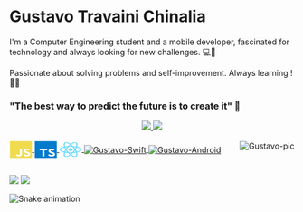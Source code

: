 # Gustavo Travaini Chinalia 

I'm a Computer Engineering student and a mobile developer, fascinated for technology and always looking for new challenges. 💻📱

Passionate about solving problems and self-improvement. Always learning ! 👨‍💻


### "The best way to predict the future is to create it" 🧠

<div align="center">
  <a href="https://github.com/gustavotc">
  <img height="180em" src="https://github-readme-stats.vercel.app/api?username=gustavotc&show_icons=true&theme=github_dark&include_all_commits=true&count_private=true"/>
  <img height="180em" src="https://github-readme-stats.vercel.app/api/top-langs/?username=gustavotc&layout=compact&langs_count=7&theme=github_dark&hide=c%23%0A"/>
</div>
<div style="display: inline_block"><br>
  <img align="center" alt="Gustavo-Js" height="30" width="40" src="https://raw.githubusercontent.com/devicons/devicon/master/icons/javascript/javascript-plain.svg">
  <img align="center" alt="Gustavo-Ts" height="30" width="40" src="https://raw.githubusercontent.com/devicons/devicon/master/icons/typescript/typescript-plain.svg">
  <img align="center" alt="Gustavo-React" height="30" width="40" src="https://raw.githubusercontent.com/devicons/devicon/master/icons/react/react-original.svg">
  <img align="center" alt="Gustavo-Swift" height="30" width="40" src="https://cdn.jsdelivr.net/gh/devicons/devicon/icons/swift/swift-original.svg">
  <img align="center" alt="Gustavo-Android" height="30" width="40" src="https://cdn.jsdelivr.net/gh/devicons/devicon/icons/android/android-original.svg">
  <img align="right"  alt="Gustavo-pic" height="150" src="https://user-images.githubusercontent.com/65514572/148660716-ac30c629-8866-4680-b833-a1f2afd079a8.gif">
</div>

  ##

<div> 
 <a href="https://www.linkedin.com/in/gustavo-travaini/"><img src="https://img.shields.io/badge/LinkedIn-0077B5?style=for-the-badge&logo=linkedin&logoColor=white"></a>
 <a href="mailto:gustavotch@gmail.com"><img src="https://img.shields.io/badge/Gmail-D14836?style=for-the-badge&logo=gmail&logoColor=white"></a>

 
![Snake animation](https://github.com/gustavotc/gustavotc/blob/output/github-contribution-grid-snake.svg)
 
</div>

